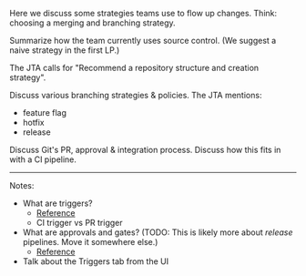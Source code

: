 Here we discuss some strategies teams use to flow up changes. Think: choosing a merging and branching strategy.

Summarize how the team currently uses source control. (We suggest a naive strategy in the first LP.)

The JTA calls for "Recommend a repository structure and creation strategy".

Discuss various branching strategies & policies. The JTA mentions:

* feature flag
* hotfix
* release

Discuss Git's PR, approval & integration process.
Discuss how this fits in with a CI pipeline.

-----

Notes:

* What are triggers?
  * [Reference](https://docs.microsoft.com/azure/devops/pipelines/build/triggers?view=azure-devops&tabs=yaml)
  * CI trigger vs PR trigger
* What are approvals and gates? (TODO: This is likely more about _release_ pipelines. Move it somewhere else.)
  * [Reference](https://docs.microsoft.com/azure/devops/pipelines/release/approvals/?view=azure-devops)
* Talk about the Triggers tab from the UI